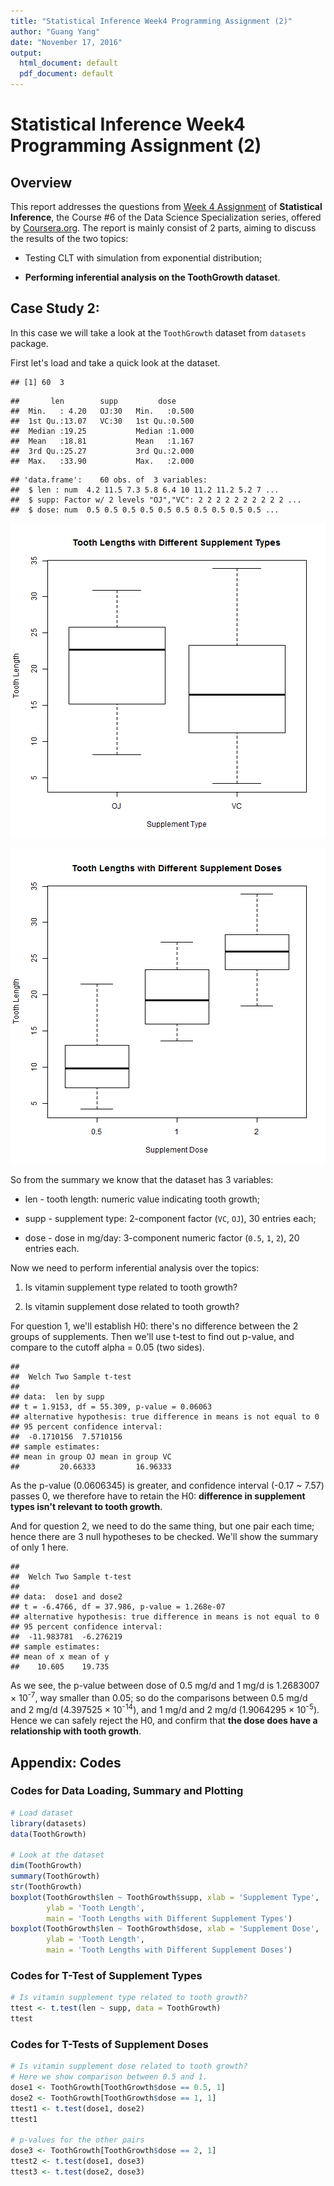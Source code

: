 ```yaml
---
title: "Statistical Inference Week4 Programming Assignment (2)"
author: "Guang Yang"
date: "November 17, 2016"
output:
  html_document: default
  pdf_document: default
---
```


# Statistical Inference Week4 Programming Assignment (2)

## Overview

This report addresses the questions from [Week 4 Assignment](https://www.coursera.org/learn/statistical-inference/peer/3k8j5/statistical-inference-course-project) of __Statistical Inference__, the Course #6 of the Data Science Specialization series, offered by [Coursera.org](https://www.coursera.org/). The report is mainly consist of 2 parts, aiming to discuss the results of the two topics:

* Testing CLT with simulation from exponential distribution;

* __Performing inferential analysis on the ToothGrowth dataset__.


## Case Study 2: 

In this case we will take a look at the `ToothGrowth` dataset from `datasets` package.

First let's load and take a quick look at the dataset.


```
## [1] 60  3
```

```
##       len        supp         dose      
##  Min.   : 4.20   OJ:30   Min.   :0.500  
##  1st Qu.:13.07   VC:30   1st Qu.:0.500  
##  Median :19.25           Median :1.000  
##  Mean   :18.81           Mean   :1.167  
##  3rd Qu.:25.27           3rd Qu.:2.000  
##  Max.   :33.90           Max.   :2.000
```

```
## 'data.frame':	60 obs. of  3 variables:
##  $ len : num  4.2 11.5 7.3 5.8 6.4 10 11.2 11.2 5.2 7 ...
##  $ supp: Factor w/ 2 levels "OJ","VC": 2 2 2 2 2 2 2 2 2 2 ...
##  $ dose: num  0.5 0.5 0.5 0.5 0.5 0.5 0.5 0.5 0.5 0.5 ...
```

![plot of chunk TG_getdata](figure/TG_getdata-1.png)

![plot of chunk TG_sep_plot](figure/TG_sep_plot-1.png)

So from the summary we know that the dataset has 3 variables: 

* len  - tooth length: numeric value indicating tooth growth;

* supp - supplement type: 2-component factor (`VC`, `OJ`), 30 entries each;

* dose - dose in mg/day: 3-component numeric factor (`0.5`, `1`, `2`), 20 entries each.

Now we need to perform inferential analysis over the topics:

1. Is vitamin supplement type related to tooth growth?

2. Is vitamin supplement dose related to tooth growth?

For question 1, we'll establish H0: there's no difference between the 2 groups of supplements. Then we'll use t-test to find out p-value, and compare to the cutoff alpha = 0.05 (two sides).


```
## 
## 	Welch Two Sample t-test
## 
## data:  len by supp
## t = 1.9153, df = 55.309, p-value = 0.06063
## alternative hypothesis: true difference in means is not equal to 0
## 95 percent confidence interval:
##  -0.1710156  7.5710156
## sample estimates:
## mean in group OJ mean in group VC 
##         20.66333         16.96333
```

As the p-value (0.0606345) is greater, and confidence interval (-0.17 ~ 7.57) passes 0, we therefore have to retain the H0: __difference in supplement types isn't relevant to tooth growth__.

And for question 2, we need to do the same thing, but one pair each time; hence there are 3 null hypotheses to be checked. We'll show the summary of only 1 here.


```
## 
## 	Welch Two Sample t-test
## 
## data:  dose1 and dose2
## t = -6.4766, df = 37.986, p-value = 1.268e-07
## alternative hypothesis: true difference in means is not equal to 0
## 95 percent confidence interval:
##  -11.983781  -6.276219
## sample estimates:
## mean of x mean of y 
##    10.605    19.735
```

As we see, the p-value between dose of 0.5 mg/d and 1 mg/d is 1.2683007 &times; 10<sup>-7</sup>, way smaller than 0.05; so do the comparisons between 0.5 mg/d and 2 mg/d (4.397525 &times; 10<sup>-14</sup>), and 1 mg/d and 2 mg/d (1.9064295 &times; 10<sup>-5</sup>). Hence we can safely reject the H0, and confirm that __the dose does have a relationship with tooth growth__.





## Appendix: Codes

### Codes for Data Loading, Summary and Plotting


```r
# Load dataset
library(datasets)
data(ToothGrowth)

# Look at the dataset
dim(ToothGrowth)
summary(ToothGrowth)
str(ToothGrowth)
boxplot(ToothGrowth$len ~ ToothGrowth$supp, xlab = 'Supplement Type',
        ylab = 'Tooth Length',
        main = 'Tooth Lengths with Different Supplement Types')
boxplot(ToothGrowth$len ~ ToothGrowth$dose, xlab = 'Supplement Dose',
        ylab = 'Tooth Length',
        main = 'Tooth Lengths with Different Supplement Doses')
```

### Codes for T-Test of Supplement Types


```r
# Is vitamin supplement type related to tooth growth?
ttest <- t.test(len ~ supp, data = ToothGrowth)
ttest
```

### Codes for T-Tests of Supplement Doses


```r
# Is vitamin supplement dose related to tooth growth?
# Here we show comparison between 0.5 and 1.
dose1 <- ToothGrowth[ToothGrowth$dose == 0.5, 1]
dose2 <- ToothGrowth[ToothGrowth$dose == 1, 1]
ttest1 <- t.test(dose1, dose2)
ttest1

# p-values for the other pairs
dose3 <- ToothGrowth[ToothGrowth$dose == 2, 1]
ttest2 <- t.test(dose1, dose3)
ttest3 <- t.test(dose2, dose3)
```
